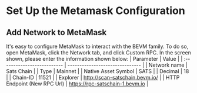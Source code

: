 # Set Up the Metamask Configuration
## Add Network to MetaMask​
It's easy to configure MetaMask to interact with the BEVM family. To do so, open MetaMask, click the Network tab, and click Custom RPC. In the screen shown, please enter the information shown below:
| Parameter                   | Value                           |
| :-------------------------- | ------------------------------- |
| Network name                | Sats Chain                      |
| Type                        | Mainnet                         |
| Native Asset Symbol         | SATS                            |
| Decimal                     | 18                              |
| Chain-ID                    | 11521                           |
| Explorer                    | http://scan-satschain.bevm.io/  |
| HTTP Endpoint (New RPC Url) | https://rpc-satschain-1.bevm.io |